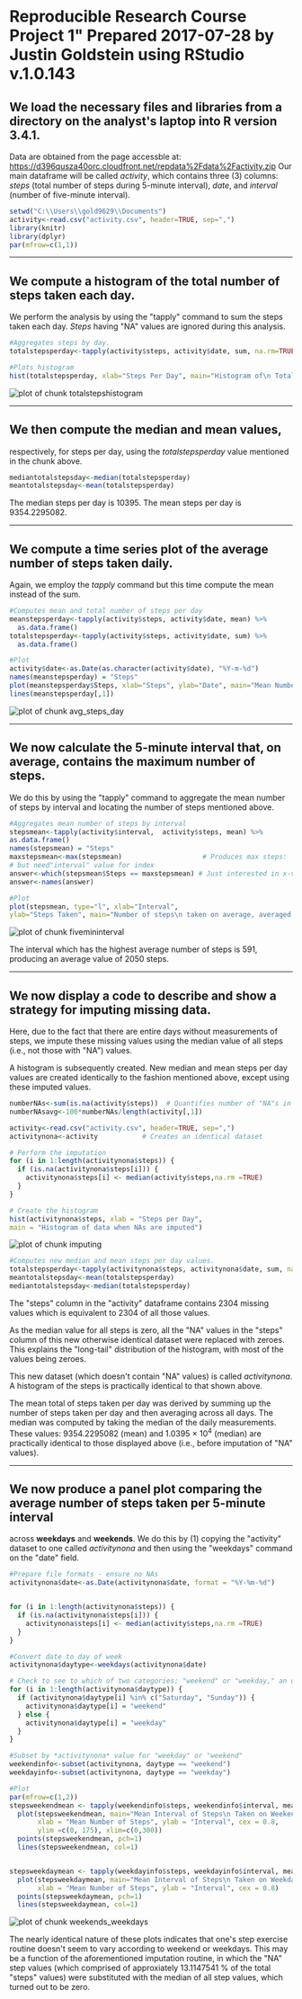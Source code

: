 
Reproducible Research Course Project 1"
Prepared 2017-07-28 by Justin Goldstein using RStudio v.1.0.143
=====================================================================================

## We load the necessary files and libraries from a directory on the analyst's laptop into R version 3.4.1.  
Data are obtained from the page accessble at: https://d396qusza40orc.cloudfront.net/repdata%2Fdata%2Factivity.zip
Our main dataframe will be called *activity*, which contains three (3) columns: *steps* (total number of steps during 5-minute interval), 
*date*, and *interval* (number of five-minute interval).


```r
setwd("C:\\Users\\gold9629\\Documents")
activity<-read.csv("activity.csv", header=TRUE, sep=",")
library(knitr)
library(dplyr)
par(mfrow=c(1,1))
```

---

## We compute a **histogram** of the total number of steps taken each day.  
We perform the analysis by using the "tapply" command to sum the
steps taken each day.  *Steps* having "NA" values are ignored during this analysis. 


```r
#Aggregates steps by day.
totalstepsperday<-tapply(activity$steps, activity$date, sum, na.rm=TRUE) 

#Plots histogram
hist(totalstepsperday, xlab="Steps Per Day", main="Histogram of\n Total Steps per Day")
```

![plot of chunk totalstepshistogram](figure/totalstepshistogram-1.png)

---

## We then compute the **median** and **mean** values,
respectively, for steps per day, 
using the *totalstepsperday* value mentioned in the chunk above.


```r
mediantotalstepsday<-median(totalstepsperday)
meantotalstepsday<-mean(totalstepsperday)
```

The median steps per day is 10395.
The mean steps per day is 9354.2295082.

---

## We compute a time series plot of the average number of steps taken daily.  
Again, we employ the *tapply* command but this time compute the mean instead of the sum.



```r
#Computes mean and total number of steps per day
meanstepsperday<-tapply(activity$steps, activity$date, mean) %>%
  as.data.frame()
totalstepsperday<-tapply(activity$steps, activity$date, sum) %>%
  as.data.frame()

#Plot
activity$date<-as.Date(as.character(activity$date), "%Y-m-%d")
names(meanstepsperday) = "Steps"
plot(meanstepsperday$Steps, xlab="Steps", ylab="Date", main="Mean Number of Steps per Day")
lines(meanstepsperday[,1])
```

![plot of chunk avg_steps_day](figure/avg_steps_day-1.png)

---

## We now calculate the 5-minute interval that, on average, contains the maximum number of steps.  
We do this by using the "tapply" command to aggregate the mean number of steps by interval
and locating the number of steps mentioned above.



```r
#Aggregates mean number of steps by interval
stepsmean<-tapply(activity$interval,  activity$steps, mean) %>%
as.data.frame()
names(stepsmean) = "Steps"
maxstepsmean<-max(stepsmean)                    # Produces max steps:  2050
# but need"interval" value for index
answer<-which(stepsmean$Steps == maxstepsmean) # Just interested in x-val: Produces 591.
answer<-names(answer)

#Plot
plot(stepsmean, type="l", xlab="Interval",
ylab="Steps Taken", main="Number of steps\n taken on average, averaged across all days", cex = 0.7)
```

![plot of chunk fivemininterval](figure/fivemininterval-1.png)

The interval which has the highest average number of steps is 591, 
producing an average value of 2050 steps.


---

## We now display a code to describe and show a strategy for **imputing** missing data.
Here, due to the fact that there are entire days without measurements of steps, we impute 
these missing values using the median value of all steps (i.e., not those with "NA") values.  

A histogram is subsequently created.  New median and mean steps per day values are created 
identically to the fashion mentioned above, except using these imputed values.



```r
numberNAs<-sum(is.na(activity$steps))  # Quantifies number of "NA"s in "steps" column
numberNAsavg<-100*numberNAs/length(activity[,1])

activity<-read.csv("activity.csv", header=TRUE, sep=",")
activitynona<-activity           # Creates an identical dataset

# Perform the imputation
for (i in 1:length(activitynona$steps)) {
  if (is.na(activitynona$steps[i])) {
    activitynona$steps[i] <- median(activity$steps,na.rm =TRUE)
  }
}

# Create the histogram
hist(activitynona$steps, xlab = "Steps per Day", 
main = "Histogram of data when NAs are imputed")
```

![plot of chunk imputing](figure/imputing-1.png)

```r
#Computes new median and mean steps per day values.
totalstepsperday<-tapply(activitynona$steps, activitynona$date, sum, na.rm=TRUE)
meantotalstepsday<-mean(totalstepsperday)
mediantotalstepsday<-median(totalstepsperday)
```

The "steps" column in the "activity" dataframe contains 2304 missing values which is 
equivalent to 2304 of all those values.

As the median value for all steps is zero, all the "NA" values in the "steps" 
column of this new otherwise identical dataset were replaced with zeroes.  This explains
the "long-tail" distribution of the histogram, with most of the values being zeroes.

This new dataset (which doesn't contain "NA" values) is called *activitynona*.  
A histogram of the steps is practically identical to that shown above.

The mean total of steps taken per day was derived by summing up the number of steps taken per day and 
then averaging across all days.  The median was computed by taking the median of the daily measurements.  
These values: 9354.2295082 (mean) and 1.0395 &times; 10<sup>4</sup> (median) are practically identical to 
those displayed above (i.e., before imputation of "NA" values).

---
  
## We now produce a panel plot comparing the average number of steps taken per 5-minute interval
across **weekdays** and **weekends**.  We do this by (1) copying the "activity" dataset to one called 
*activitynona* and then using the "weekdays" command on the "date" field.


```r
#Prepare file formats - ensure no NAs
activitynona$date<-as.Date(activitynona$date, format = "%Y-%m-%d")


for (i in 1:length(activitynona$steps)) {
  if (is.na(activitynona$steps[i])) {
    activitynona$steps[i] <- median(activity$steps,na.rm =TRUE)
  }
}

#Convert date to day of week
activitynona$daytype<-weekdays(activitynona$date)

# Check to see to which of two categories: "weekend" or "weekday," an obs belongs
for (i in 1:length(activitynona$daytype)) {
  if (activitynona$daytype[i] %in% c("Saturday", "Sunday")) { 
    activitynona$daytype[i] = "weekend"
  } else {
    activitynona$daytype[i] = "weekday"
  }
}

#Subset by *activitynona* value for "weekday" or "weekend"
weekendinfo<-subset(activitynona, daytype == "weekend")
weekdayinfo<-subset(activitynona, daytype == "weekday")

#Plot
par(mfrow=c(1,2))
stepsweekendmean <- tapply(weekendinfo$steps, weekendinfo$interval, mean) 
  plot(stepsweekendmean, main="Mean Interval of Steps\n Taken on Weekends",
       xlab = "Mean Number of Steps", ylab = "Interval", cex = 0.8,
       ylim =c(0, 175), xlim=c(0,300))
  points(stepsweekendmean, pch=1)
  lines(stepsweekendmean, col=1)


stepsweekdaymean <- tapply(weekdayinfo$steps, weekdayinfo$interval, mean) 
  plot(stepsweekdaymean, main="Mean Interval of Steps\n Taken on Weekdays",
       xlab = "Mean Number of Steps", ylab = "Interval", cex = 0.8)
  points(stepsweekdaymean, pch=1)
  lines(stepsweekdaymean, col=1)
```

![plot of chunk weekends_weekdays](figure/weekends_weekdays-1.png)

The nearly identical nature of these plots indicates that one's step exercise routine doesn't seem to vary 
according to weekend or weekdays.  This may be a function of the aforementioned imputation routine, in which 
the "NA" step values (which comprised of approxiately 13.1147541 % of the total "steps" values) 
were substituted with the median of all step values, which turned out to be zero.     



